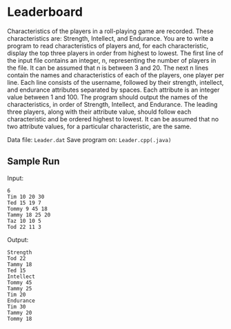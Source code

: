 # Leaderboard
Characteristics of the players in a roll-playing game are recorded. These characteristics are: Strength, Intellect, and Endurance. You are to write a program to read characteristics of players and, for each characteristic, display the top three players in order from highest to lowest. The first line of the input file contains an integer, n, representing the number of players in the file. It can be assumed that n is between 3 and 20. The next n lines contain the names and characteristics of each of the players, one player per line. Each line consists of the username, followed by their strength, intellect, and endurance attributes separated by spaces. Each attribute is an integer value between 1 and 100. The program should output the names of the characteristics, in order of Strength, Intellect, and Endurance. The leading three players, along with their attribute value, should follow each characteristic and be ordered highest to lowest. It can be assumed that no two attribute values, for a particular characteristic, are the same.

Data file: `Leader.dat`   Save program on: `Leader.cpp(.java)`

## Sample Run
Input:
```
6
Tim 10 20 30
Ted 15 19 7
Tommy 9 45 18
Tammy 18 25 20
Taz 10 10 5
Tod 22 11 3
```

Output:
```
Strength
Tod 22
Tammy 18
Ted 15
Intellect
Tommy 45
Tammy 25
Tim 20
Endurance
Tim 30
Tammy 20
Tommy 18
```
